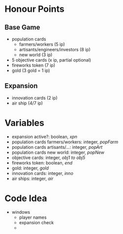 # Honour Points
## Base Game
- population cards
    - farmers/workers (5 ip)
    - artisants/engineers/investors (8 ip)
    - new world (3 ip)
- 5 objective cards (x ip, partial optional)
- fireworks token (7 ip)
- gold (3 gold = 1 ip)

## Expansion
- innovation cards (2 ip)
- air ship (4/7 ip)

# Variables
- expansion active?: boolean, *xpn*
- population cards farmers/workers: integer, *popFarm*
- population cards artisants/...: integer, *popArt*
- population cards new world: integer, *popNew*
- objective cards: integer, *obj1 to obj5*
- fireworks token: boolean, *end*
- gold: integer, *gold*
- innovation cards: integer, *inno*
- air ships: integer, *air*

# Code Idea
- windows
    - player names
    - expansion check
    - 